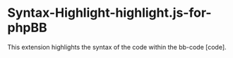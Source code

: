 # Syntax-Highlight-highlight.js-for-phpBB
This extension highlights the syntax of the code within the bb-code [code].
